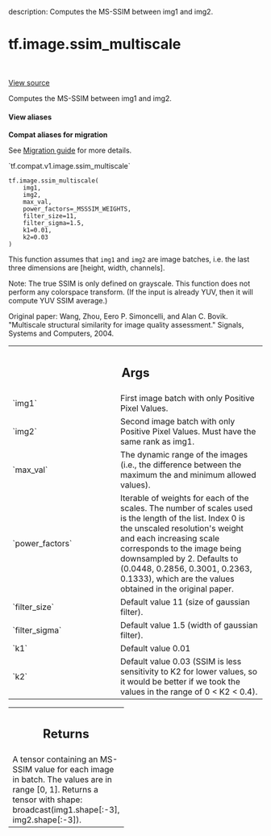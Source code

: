 description: Computes the MS-SSIM between img1 and img2.

<div itemscope itemtype="http://developers.google.com/ReferenceObject">
<meta itemprop="name" content="tf.image.ssim_multiscale" />
<meta itemprop="path" content="Stable" />
</div>

# tf.image.ssim_multiscale

<!-- Insert buttons and diff -->

<table class="tfo-notebook-buttons tfo-api nocontent" align="left">

</table>

<a target="_blank" class="external" href="/code/stable/tensorflow/python/ops/image_ops_impl.py">View source</a>



Computes the MS-SSIM between img1 and img2.


<section class="expandable">
  <h4 class="showalways">View aliases</h4>
  <p>
<b>Compat aliases for migration</b>
<p>See
<a href="https://www.tensorflow.org/guide/migrate">Migration guide</a> for
more details.</p>
<p>`tf.compat.v1.image.ssim_multiscale`</p>
</p>
</section>

<pre class="devsite-click-to-copy prettyprint lang-py tfo-signature-link">
<code>tf.image.ssim_multiscale(
    img1,
    img2,
    max_val,
    power_factors=_MSSSIM_WEIGHTS,
    filter_size=11,
    filter_sigma=1.5,
    k1=0.01,
    k2=0.03
)
</code></pre>



<!-- Placeholder for "Used in" -->

This function assumes that `img1` and `img2` are image batches, i.e. the last
three dimensions are [height, width, channels].

Note: The true SSIM is only defined on grayscale.  This function does not
perform any colorspace transform.  (If the input is already YUV, then it will
compute YUV SSIM average.)

Original paper: Wang, Zhou, Eero P. Simoncelli, and Alan C. Bovik. "Multiscale
structural similarity for image quality assessment." Signals, Systems and
Computers, 2004.

<!-- Tabular view -->
 <table class="responsive fixed orange">
<colgroup><col width="214px"><col></colgroup>
<tr><th colspan="2"><h2 class="add-link">Args</h2></th></tr>

<tr>
<td>
`img1`<a id="img1"></a>
</td>
<td>
First image batch with only Positive Pixel Values.
</td>
</tr><tr>
<td>
`img2`<a id="img2"></a>
</td>
<td>
Second image batch with only Positive Pixel Values. Must have the
same rank as img1.
</td>
</tr><tr>
<td>
`max_val`<a id="max_val"></a>
</td>
<td>
The dynamic range of the images (i.e., the difference between the
maximum the and minimum allowed values).
</td>
</tr><tr>
<td>
`power_factors`<a id="power_factors"></a>
</td>
<td>
Iterable of weights for each of the scales. The number of
scales used is the length of the list. Index 0 is the unscaled
resolution's weight and each increasing scale corresponds to the image
being downsampled by 2.  Defaults to (0.0448, 0.2856, 0.3001, 0.2363,
0.1333), which are the values obtained in the original paper.
</td>
</tr><tr>
<td>
`filter_size`<a id="filter_size"></a>
</td>
<td>
Default value 11 (size of gaussian filter).
</td>
</tr><tr>
<td>
`filter_sigma`<a id="filter_sigma"></a>
</td>
<td>
Default value 1.5 (width of gaussian filter).
</td>
</tr><tr>
<td>
`k1`<a id="k1"></a>
</td>
<td>
Default value 0.01
</td>
</tr><tr>
<td>
`k2`<a id="k2"></a>
</td>
<td>
Default value 0.03 (SSIM is less sensitivity to K2 for lower values, so
it would be better if we took the values in the range of 0 < K2 < 0.4).
</td>
</tr>
</table>



<!-- Tabular view -->
 <table class="responsive fixed orange">
<colgroup><col width="214px"><col></colgroup>
<tr><th colspan="2"><h2 class="add-link">Returns</h2></th></tr>
<tr class="alt">
<td colspan="2">
A tensor containing an MS-SSIM value for each image in batch.  The values
are in range [0, 1].  Returns a tensor with shape:
broadcast(img1.shape[:-3], img2.shape[:-3]).
</td>
</tr>

</table>


